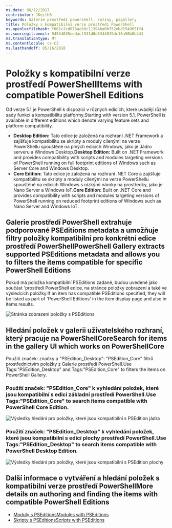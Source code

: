 ```yaml
---
ms.date: 06/12/2017
contributor: JKeithB
keywords: Galerie prostředí powershell, rutiny, psgallery
title: Položky s kompatibilní verze prostředí PowerShell
ms.openlocfilehash: f661c2cd076acb9c11394ba0b752ebd154965ff4
ms.sourcegitcommit: 54534635eedacf531d8d6344019dc16a50b8b441
ms.translationtype: MT
ms.contentlocale: cs-CZ
ms.lasthandoff: 05/16/2018
---
```

# <a name="items-with-compatible-powershell-editions"></a><span data-ttu-id="96cb6-103">Položky s kompatibilní verze prostředí PowerShell</span><span class="sxs-lookup"><span data-stu-id="96cb6-103">Items with compatible PowerShell Editions</span></span>

<span data-ttu-id="96cb6-104">Od verze 5.1 je PowerShell k dispozici v různých edicích, které uvádějí různé sady funkcí a kompatibilitu platformy.</span><span class="sxs-lookup"><span data-stu-id="96cb6-104">Starting with version 5.1, PowerShell is available in different editions which denote varying feature sets and platform compatibility.</span></span>

- <span data-ttu-id="96cb6-105">**Desktop Edition:** Tato edice je založená na rozhraní .NET Framework a zajišťuje kompatibilitu se skripty a moduly cílenými na verze PowerShellu spouštěné na plných edicích Windows, jako je Jádro serveru a Windows Desktop.</span><span class="sxs-lookup"><span data-stu-id="96cb6-105">**Desktop Edition:** Built on .NET Framework and provides compatibility with scripts and modules targeting versions of PowerShell running on full footprint editions of Windows such as Server Core and Windows Desktop.</span></span>
- <span data-ttu-id="96cb6-106">**Core Edition:** Tato edice je založená na rozhraní .NET Core a zajišťuje kompatibilitu se skripty a moduly cílenými na verze PowerShellu spouštěné na edicích Windows s nízkými nároky na prostředky, jako je Nano Server a Windows IoT.</span><span class="sxs-lookup"><span data-stu-id="96cb6-106">**Core Edition:** Built on .NET Core and provides compatibility with scripts and modules targeting versions of PowerShell running on reduced footprint editions of Windows such as Nano Server and Windows IoT.</span></span>

## <a name="powershell-gallery-extracts-supported-pseditions-metadata-and-allows-you-to-filters-the-items-compatible-for-specific-powershell-editions"></a><span data-ttu-id="96cb6-107">Galerie prostředí PowerShell extrahuje podporované PSEditions metadata a umožňuje filtry položky kompatibilní pro konkrétní edice prostředí PowerShell</span><span class="sxs-lookup"><span data-stu-id="96cb6-107">PowerShell Gallery extracts supported PSEditions metadata and allows you to filters the items compatible for specific PowerShell Editions</span></span>

<span data-ttu-id="96cb6-108">Pokud má položka kompatibilní PSEditions zadané, budou uvedené jako součást 'prostředí PowerShell edice, na stránce položky zobrazení a také ve výsledcích položky.</span><span class="sxs-lookup"><span data-stu-id="96cb6-108">If an item has compatible PSEditions specified, they will be listed as part of 'PowerShell Editions' in the item display page and also in items results.</span></span>

![Stránka zobrazení položky s PSEditions](../../Images/ItemDisplayPageWithPSEditions.PNG)

## <a name="search-for-items-in-the-gallery-ui-which-works-on-powershellcore"></a><span data-ttu-id="96cb6-110">Hledání položek v galerii uživatelského rozhraní, který pracuje na PowerShellCore</span><span class="sxs-lookup"><span data-stu-id="96cb6-110">Search for items in the gallery UI which works on PowerShellCore</span></span>

<span data-ttu-id="96cb6-111">Použití značek: značky a "PSEdition_Desktop": "PSEdition_Core" filtrů prostřednictvím položky z Galerie prostředí PowerShell.</span><span class="sxs-lookup"><span data-stu-id="96cb6-111">Use Tags:"PSEdition_Desktop" and Tags:"PSEdition_Core" to filters the items on PowerShell Gallery.</span></span>

### <a name="use-tagspseditioncore-to-search-items-compatible-with-powershell-core-edition"></a><span data-ttu-id="96cb6-112">Použití značek: "PSEdition_Core" k vyhledání položek, které jsou kompatibilní s edicí základní prostředí PowerShell.</span><span class="sxs-lookup"><span data-stu-id="96cb6-112">Use Tags:"PSEdition_Core" to search items compatible with PowerShell Core Edition.</span></span>

![Výsledky hledání pro položky, které jsou kompatibilní s PSEdition jádra](../../Images/SearchResultsWithPSEditions.PNG)

### <a name="use-tagspseditiondesktop-to-search-items-compatible-with-powershell-desktop-edition"></a><span data-ttu-id="96cb6-114">Použití značek: "PSEdition_Desktop" k vyhledání položek, které jsou kompatibilní s edicí plochy prostředí PowerShell.</span><span class="sxs-lookup"><span data-stu-id="96cb6-114">Use Tags:"PSEdition_Desktop" to search items compatible with PowerShell Desktop Edition.</span></span>

![Výsledky hledání pro položky, které jsou kompatibilní s PSEdition plochy](../../Images/SearchResultsWithPSEdition-Desktop.PNG)

## <a name="more-details-on-authoring-and-finding-the-items-with-compatible-powershell-editions"></a><span data-ttu-id="96cb6-116">Další informace o vytváření a hledání položek s kompatibilní verze prostředí PowerShell</span><span class="sxs-lookup"><span data-stu-id="96cb6-116">More details on authoring and finding the items with compatible PowerShell Editions</span></span>

- [<span data-ttu-id="96cb6-117">Moduly s PSEditions</span><span class="sxs-lookup"><span data-stu-id="96cb6-117">Modules with PSEditions</span></span>](../../concepts/module-psedition-support.md)
- [<span data-ttu-id="96cb6-118">Skripty s PSEditions</span><span class="sxs-lookup"><span data-stu-id="96cb6-118">Scripts with PSEditions</span></span>](../../concepts/script-psedition-support.md)